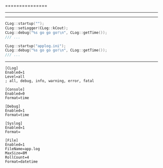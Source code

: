 ===============


------------


------------
```C++
CLog::startup("");
CLog::setLogger(CLog::kCout);
CLog::debug("%s go go go!\n", CLog::getTime());
/// ...
```

```C++
CLog::startup("applog.ini");
CLog::debug("%s go go go!\n", CLog::getTime());
/// ...
```

------------
```
[CLog]
Enabled=1
Level=all
; all, debug, info, warning, error, fatal

[Console]
Enabled=0
Format=time

[Debug]
Enabled=1
Format=time

[Syslog]
Enabled=1
Format=

[File]
Enabled=1
FileName=app.log
MaxSize=8M
RollCount=4
Format=datetime
```
